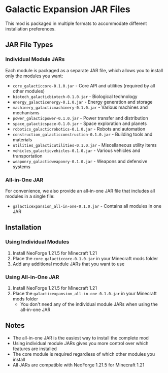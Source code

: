 # Galactic Expansion JAR Files

This mod is packaged in multiple formats to accommodate different installation preferences.

## JAR File Types

### Individual Module JARs
Each module is packaged as a separate JAR file, which allows you to install only the modules you want:

- `core_galacticcore-0.1.0.jar` - Core API and utilities (required by all other modules)
- `biotech_galacticbiotech-0.1.0.jar` - Biological technology
- `energy_galacticenergy-0.1.0.jar` - Energy generation and storage
- `machinery_galacticmachinery-0.1.0.jar` - Various machines and mechanisms
- `power_galacticpower-0.1.0.jar` - Power transfer and distribution
- `space_galacticspace-0.1.0.jar` - Space exploration and planets
- `robotics_galacticrobotics-0.1.0.jar` - Robots and automation
- `construction_galacticconstruction-0.1.0.jar` - Building tools and materials
- `utilities_galacticutilities-0.1.0.jar` - Miscellaneous utility items
- `vehicles_galacticvehicles-0.1.0.jar` - Various vehicles and transportation
- `weaponry_galacticweaponry-0.1.0.jar` - Weapons and defensive systems

### All-in-One JAR
For convenience, we also provide an all-in-one JAR file that includes all modules in a single file:

- `galacticexpansion_all-in-one-0.1.0.jar` - Contains all modules in one JAR

## Installation

### Using Individual Modules
1. Install NeoForge 1.21.5 for Minecraft 1.21
2. Place the `core_galacticcore-0.1.0.jar` in your Minecraft mods folder
3. Add any additional module JARs that you want to use

### Using All-in-One JAR
1. Install NeoForge 1.21.5 for Minecraft 1.21
2. Place the `galacticexpansion_all-in-one-0.1.0.jar` in your Minecraft mods folder
   - You don't need any of the individual module JARs when using the all-in-one JAR

## Notes
- The all-in-one JAR is the easiest way to install the complete mod
- Using individual module JARs gives you more control over which features are installed
- The core module is required regardless of which other modules you install
- All JARs are compatible with NeoForge 1.21.5 for Minecraft 1.21